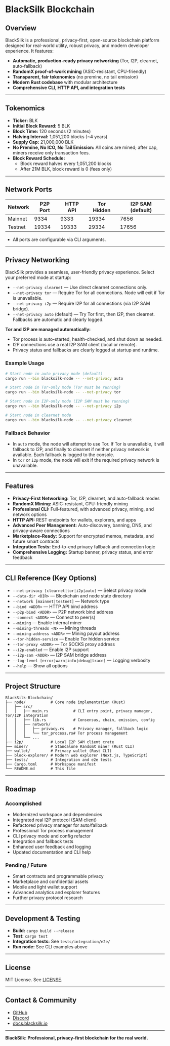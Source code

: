 # BlackSilk Blockchain

## Overview
BlackSilk is a professional, privacy-first, open-source blockchain platform designed for real-world utility, robust privacy, and modern developer experience. It features:
- **Automatic, production-ready privacy networking** (Tor, I2P, clearnet, auto-fallback)
- **RandomX proof-of-work mining** (ASIC-resistant, CPU-friendly)
- **Transparent, fair tokenomics** (no premine, no tail emission)
- **Modern Rust codebase** with modular architecture
- **Comprehensive CLI, HTTP API, and integration tests**

---

## Tokenomics
- **Ticker:** BLK
- **Initial Block Reward:** 5 BLK
- **Block Time:** 120 seconds (2 minutes)
- **Halving Interval:** 1,051,200 blocks (~4 years)
- **Supply Cap:** 21,000,000 BLK
- **No Premine, No ICO, No Tail Emission:** All coins are mined; after cap, miners receive only transaction fees.
- **Block Reward Schedule:**
  - Block reward halves every 1,051,200 blocks
  - After 21M BLK, block reward is 0 (fees only)

---

## Network Ports
| Network    | P2P Port | HTTP API | Tor Hidden | I2P SAM (default) |
|------------|----------|----------|------------|-------------------|
| Mainnet    | 9334     | 9333     | 19334      | 7656              |
| Testnet    | 19334    | 19333    | 29334      | 17656             |

- All ports are configurable via CLI arguments.

---

## Privacy Networking
BlackSilk provides a seamless, user-friendly privacy experience. Select your preferred mode at startup:

- `--net-privacy clearnet` — Use direct clearnet connections only.
- `--net-privacy tor` — Require Tor for all connections. Node will exit if Tor is unavailable.
- `--net-privacy i2p` — Require I2P for all connections (via I2P SAM bridge).
- `--net-privacy auto` (default) — Try Tor first, then I2P, then clearnet. Fallbacks are automatic and clearly logged.

**Tor and I2P are managed automatically:**
- Tor process is auto-started, health-checked, and shut down as needed.
- I2P connections use a real I2P SAM client (local or remote).
- Privacy status and fallbacks are clearly logged at startup and runtime.

### Example Usage
```sh
# Start node in auto privacy mode (default)
cargo run --bin blacksilk-node -- --net-privacy auto

# Start node in Tor-only mode (Tor must be running)
cargo run --bin blacksilk-node -- --net-privacy tor

# Start node in I2P-only mode (I2P SAM must be running)
cargo run --bin blacksilk-node -- --net-privacy i2p

# Start node in clearnet mode
cargo run --bin blacksilk-node -- --net-privacy clearnet
```

### Fallback Behavior
- In `auto` mode, the node will attempt to use Tor. If Tor is unavailable, it will fallback to I2P, and finally to clearnet if neither privacy network is available. Each fallback is logged to the console.
- In `tor` or `i2p` mode, the node will exit if the required privacy network is unavailable.

---

## Features
- **Privacy-First Networking:** Tor, I2P, clearnet, and auto-fallback modes
- **RandomX Mining:** ASIC-resistant, CPU-friendly mining
- **Professional CLI:** Full-featured, with advanced privacy, mining, and network options
- **HTTP API:** REST endpoints for wallets, explorers, and apps
- **Advanced Peer Management:** Auto-discovery, banning, DNS, and privacy-aware connections
- **Marketplace-Ready:** Support for encrypted memos, metadata, and future smart contracts
- **Integration Tests:** End-to-end privacy fallback and connection logic
- **Comprehensive Logging:** Startup banner, privacy status, and error feedback

---

## CLI Reference (Key Options)
- `--net-privacy [clearnet|tor|i2p|auto]` — Select privacy mode
- `--data-dir <DIR>` — Blockchain and node state directory
- `--network [mainnet|testnet]` — Network type
- `--bind <ADDR>` — HTTP API bind address
- `--p2p-bind <ADDR>` — P2P network bind address
- `--connect <ADDR>` — Connect to peer(s)
- `--mining` — Enable internal miner
- `--mining-threads <N>` — Mining threads
- `--mining-address <ADDR>` — Mining payout address
- `--tor-hidden-service` — Enable Tor hidden service
- `--tor-proxy <ADDR>` — Tor SOCKS proxy address
- `--i2p-enabled` — Enable I2P support
- `--i2p-sam <ADDR>` — I2P SAM bridge address
- `--log-level [error|warn|info|debug|trace]` — Logging verbosity
- `--help` — Show all options

---

## Project Structure
```
BlackSilk-Blockchain/
├── node/           # Core node implementation (Rust)
│   ├── src/
│   │   ├── main.rs           # CLI entry point, privacy manager, Tor/I2P integration
│   │   ├── lib.rs            # Consensus, chain, emission, config
│   │   ├── network/
│   │   │   ├── privacy.rs    # Privacy manager, fallback logic
│   │   │   └── tor_process.rs# Tor process management
│   │   └── ...
├── i2p/            # Local I2P SAM client crate
├── miner/          # Standalone RandomX miner (Rust CLI)
├── wallet/         # Privacy wallet (Rust CLI)
├── block-explorer/ # Modern web explorer (Next.js, TypeScript)
├── tests/          # Integration and e2e tests
├── Cargo.toml      # Workspace manifest
└── README.md       # This file
```

---

## Roadmap
### Accomplished
- Modernized workspace and dependencies
- Integrated real I2P protocol (SAM client)
- Refactored privacy manager for auto/fallback
- Professional Tor process management
- CLI privacy mode and config refactor
- Integration and fallback tests
- Enhanced user feedback and logging
- Updated documentation and CLI help

### Pending / Future
- Smart contracts and programmable privacy
- Marketplace and confidential assets
- Mobile and light wallet support
- Advanced analytics and explorer features
- Further privacy protocol research

---

## Development & Testing
- **Build:** `cargo build --release`
- **Test:** `cargo test`
- **Integration tests:** See `tests/integration/e2e/`
- **Run node:** See CLI examples above

---

## License
MIT License. See [LICENSE](LICENSE).

---

## Contact & Community
- [GitHub](https://github.com/blacksilk-org/BlackSilk-Blockchain)
- [Discord](https://discord.gg/blacksilk)
- [docs.blacksilk.io](https://docs.blacksilk.io)

---

**BlackSilk: Professional, privacy-first blockchain for the real world.**
